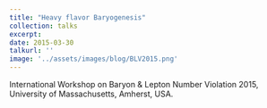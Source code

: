 ```yaml
---
title: "Heavy flavor Baryogenesis"
collection: talks
excerpt: 
date: 2015-03-30
talkurl: ''
image: '../assets/images/blog/BLV2015.png'
---
```



International Workshop on Baryon & Lepton Number Violation 2015, University of Massachusetts, Amherst, USA.




